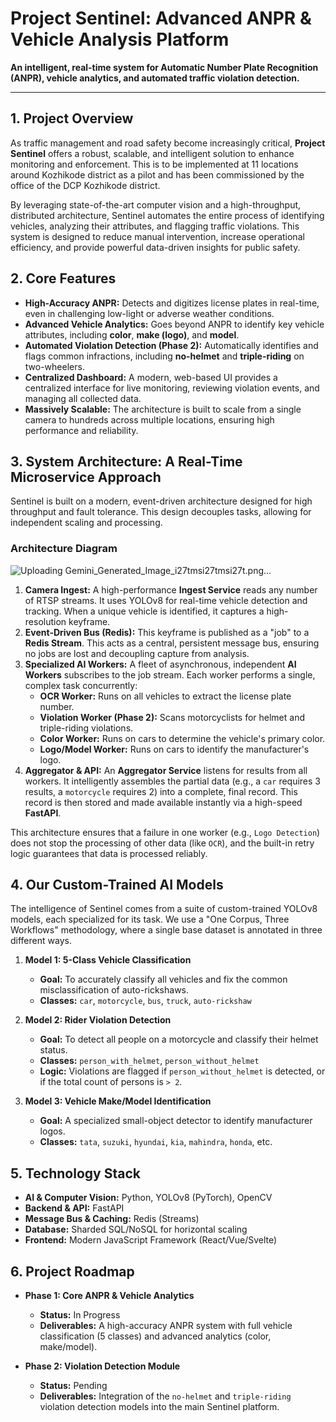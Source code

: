 # Project Sentinel: Advanced ANPR & Vehicle Analysis Platform

**An intelligent, real-time system for Automatic Number Plate Recognition (ANPR), vehicle analytics, and automated traffic violation detection.**

---

## 1. Project Overview

As traffic management and road safety become increasingly critical, **Project Sentinel** offers a robust, scalable, and intelligent solution to enhance monitoring and enforcement. This is to be implemented at 11 locations around Kozhikode district as a pilot and has been commissioned by the office of the DCP Kozhikode district.

By leveraging state-of-the-art computer vision and a high-throughput, distributed architecture, Sentinel automates the entire process of identifying vehicles, analyzing their attributes, and flagging traffic violations. This system is designed to reduce manual intervention, increase operational efficiency, and provide powerful data-driven insights for public safety.

## 2. Core Features

* **High-Accuracy ANPR:** Detects and digitizes license plates in real-time, even in challenging low-light or adverse weather conditions.
* **Advanced Vehicle Analytics:** Goes beyond ANPR to identify key vehicle attributes, including **color**, **make (logo)**, and **model**.
* **Automated Violation Detection (Phase 2):** Automatically identifies and flags common infractions, including **no-helmet** and **triple-riding** on two-wheelers.
* **Centralized Dashboard:** A modern, web-based UI provides a centralized interface for live monitoring, reviewing violation events, and managing all collected data.
* **Massively Scalable:** The architecture is built to scale from a single camera to hundreds across multiple locations, ensuring high performance and reliability.

## 3. System Architecture: A Real-Time Microservice Approach

Sentinel is built on a modern, event-driven architecture designed for high throughput and fault tolerance. This design decouples tasks, allowing for independent scaling and processing.

### Architecture Diagram

![Uploading Gemini_Generated_Image_i27tmsi27tmsi27t.png…]()

1.  **Camera Ingest:** A high-performance **Ingest Service** reads any number of RTSP streams. It uses YOLOv8 for real-time vehicle detection and tracking. When a unique vehicle is identified, it captures a high-resolution keyframe.
2.  **Event-Driven Bus (Redis):** This keyframe is published as a "job" to a **Redis Stream**. This acts as a central, persistent message bus, ensuring no jobs are lost and decoupling capture from analysis.
3.  **Specialized AI Workers:** A fleet of asynchronous, independent **AI Workers** subscribes to the job stream. Each worker performs a single, complex task concurrently:
    * **OCR Worker:** Runs on all vehicles to extract the license plate number.
    * **Violation Worker (Phase 2):** Scans motorcyclists for helmet and triple-riding violations.
    * **Color Worker:** Runs on cars to determine the vehicle's primary color.
    * **Logo/Model Worker:** Runs on cars to identify the manufacturer's logo.
4.  **Aggregator & API:** An **Aggregator Service** listens for results from all workers. It intelligently assembles the partial data (e.g., a `car` requires 3 results, a `motorcycle` requires 2) into a complete, final record. This record is then stored and made available instantly via a high-speed **FastAPI**.

This architecture ensures that a failure in one worker (e.g., `Logo Detection`) does not stop the processing of other data (like `OCR`), and the built-in retry logic guarantees that data is processed reliably.

## 4. Our Custom-Trained AI Models

The intelligence of Sentinel comes from a suite of custom-trained YOLOv8 models, each specialized for its task. We use a "One Corpus, Three Workflows" methodology, where a single base dataset is annotated in three different ways.

1.  **Model 1: 5-Class Vehicle Classification**
    * **Goal:** To accurately classify all vehicles and fix the common misclassification of auto-rickshaws.
    * **Classes:** `car`, `motorcycle`, `bus`, `truck`, `auto-rickshaw`

2.  **Model 2: Rider Violation Detection**
    * **Goal:** To detect all people on a motorcycle and classify their helmet status.
    * **Classes:** `person_with_helmet`, `person_without_helmet`
    * **Logic:** Violations are flagged if `person_without_helmet` is detected, or if the total count of persons is `> 2`.

3.  **Model 3: Vehicle Make/Model Identification**
    * **Goal:** A specialized small-object detector to identify manufacturer logos.
    * **Classes:** `tata`, `suzuki`, `hyundai`, `kia`, `mahindra`, `honda`, etc.

## 5. Technology Stack

* **AI & Computer Vision:** Python, YOLOv8 (PyTorch), OpenCV
* **Backend & API:** FastAPI
* **Message Bus & Caching:** Redis (Streams)
* **Database:** Sharded SQL/NoSQL for horizontal scaling
* **Frontend:** Modern JavaScript Framework (React/Vue/Svelte)

## 6. Project Roadmap

* **Phase 1: Core ANPR & Vehicle Analytics**
    * **Status:** In Progress
    * **Deliverables:** A high-accuracy ANPR system with full vehicle classification (5 classes) and advanced analytics (color, make/model).

* **Phase 2: Violation Detection Module**
    * **Status:** Pending
    * **Deliverables:** Integration of the `no-helmet` and `triple-riding` violation detection models into the main Sentinel platform.
